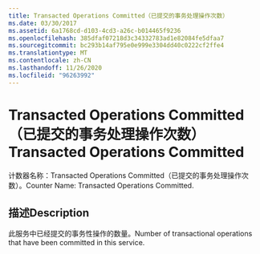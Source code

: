 ```yaml
---
title: Transacted Operations Committed（已提交的事务处理操作次数）
ms.date: 03/30/2017
ms.assetid: 6a1768cd-d103-4cd3-a26c-b014465f9236
ms.openlocfilehash: 385dfaf07218d3c34332783ad1e82084fe5dfaa7
ms.sourcegitcommit: bc293b14af795e0e999e3304dd40c0222cf2ffe4
ms.translationtype: MT
ms.contentlocale: zh-CN
ms.lasthandoff: 11/26/2020
ms.locfileid: "96263992"
---
```

# <a name="transacted-operations-committed"></a><span data-ttu-id="19c9b-102">Transacted Operations Committed（已提交的事务处理操作次数）</span><span class="sxs-lookup"><span data-stu-id="19c9b-102">Transacted Operations Committed</span></span>

<span data-ttu-id="19c9b-103">计数器名称：Transacted Operations Committed（已提交的事务处理操作次数）。</span><span class="sxs-lookup"><span data-stu-id="19c9b-103">Counter Name: Transacted Operations Committed.</span></span>  
  
## <a name="description"></a><span data-ttu-id="19c9b-104">描述</span><span class="sxs-lookup"><span data-stu-id="19c9b-104">Description</span></span>  

 <span data-ttu-id="19c9b-105">此服务中已经提交的事务性操作的数量。</span><span class="sxs-lookup"><span data-stu-id="19c9b-105">Number of transactional operations that have been committed in this service.</span></span>

